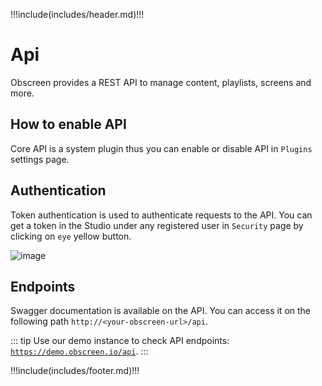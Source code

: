 !!!include(includes/header.md)!!!

# Api

Obscreen provides a REST API to manage content, playlists, screens and more.

## How to enable API

Core API is a system plugin thus you can enable or disable API in `Plugins` settings page.

## Authentication

Token authentication is used to authenticate requests to the API. You can get a token in the Studio under any registered user in `Security` page by clicking on `eye` yellow button.

![image](/imgs/api-authentication.png)

## Endpoints

Swagger documentation is available on the API. You can access it on the following path `http://<your-obscreen-url>/api`.

::: tip 
Use our demo instance to check API endpoints: [`https://demo.obscreen.io/api`](https://demo.obscreen.io/api).
:::

!!!include(includes/footer.md)!!!
